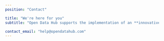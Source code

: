 ```yaml
---
position: "Contact"

title: "We're here for you"
subtitle: "Open Data Hub supports the implementation of an **innovative platform**, where talents can **use data and create innovative solutions** for a SMART Green Region."

contact_email: "help@opendatahub.com"
---
```


